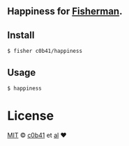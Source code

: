 ## Happiness for [Fisherman](http://github.com/fisherman/fisherman).


## Install


```fish
$ fisher c0b41/happiness
```


## Usage

```fish
$ happiness
```

# License

[MIT](http://opensource.org/licenses/MIT) © [c0b41]( http://github.com/c0b41) et [al](https://github.com/ayhankuru/gitremote/graphs/contributors) :heart:

